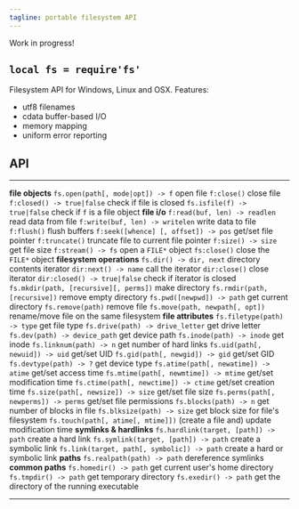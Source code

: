```yaml
---
tagline: portable filesystem API
---
```


<warn>Work in progress!</warn>

## `local fs = require'fs'`

Filesystem API for Windows, Linux and OSX. Features:

  * utf8 filenames
  * cdata buffer-based I/O
  * memory mapping
  * uniform error reporting

## API

-------------------------------------------- -----------------------------------------------
__file objects__
`fs.open(path[, mode|opt]) -> f`             open file
`f:close()`                                  close file
`f:closed() -> true|false`                   check if file is closed
`fs.isfile(f) -> true|false`                 check if `f` is a file object
__file i/o__
`f:read(buf, len) -> readlen`                read data from file
`f:write(buf, len) -> writelen`              write data to file
`f:flush()`                                  flush buffers
`f:seek([whence] [, offset]) -> pos`         get/set file pointer
`f:truncate()`                               truncate file to current file pointer
`f:size() -> size`                           get file size
`f:stream() -> fs`                           open a `FILE*` object
`fs:close()`                                 close the `FILE*` object
__filesystem operations__
`fs.dir() -> dir, next`                      directory contents iterator
`dir:next() -> name`                         call the iterator
`dir:close()`                                close iterator
`dir:closed() -> true|false`                 check if iterator is closed
`fs.mkdir(path, [recursive][, perms])`       make directory
`fs.rmdir(path, [recursive])`                remove empty directory
`fs.pwd([newpwd]) -> path`                   get current directory
`fs.remove(path)`                            remove file
`fs.move(path, newpath[, opt])`              rename/move file on the same filesystem
__file attributes__
`fs.filetype(path) -> type`                  get file type
`fs.drive(path) -> drive_letter`             get drive letter
`fs.dev(path) -> device_path`                get device path
`fs.inode(path) -> inode`                    get inode
`fs.linknum(path) -> n`                      get number of hard links
`fs.uid(path[, newuid]) -> uid`              get/set UID
`fs.gid(path[, newgid]) -> gid`              get/set GID
`fs.devtype(path) -> ?`                      get device type
`fs.atime(path[, newatime]) -> atime`        get/set access time
`fs.mtime(path[, newmtime]) -> mtime`        get/set modification time
`fs.ctime(path[, newctime]) -> ctime`        get/set creation time
`fs.size(path[, newsize]) -> size`           get/set file size
`fs.perms(path[, newperms]) -> perms`        get/set file permissions
`fs.blocks(path) -> n`                       get number of blocks in file
`fs.blksize(path) -> size`                   get block size for file's filesystem
`fs.touch(path[, atime[, mtime]])`           (create a file and) update modification time
__symlinks & hardlinks__
`fs.hardlink(target, [path]) -> path`        create a hard link
`fs.symlink(target, [path]) -> path`         create a symbolic link
`fs.link(target, path[, symbolic]) -> path`  create a hard or symbolic link
__paths__
`fs.realpath(path) -> path`                  dereference symlinks
__common paths__
`fs.homedir() -> path`                       get current user's home directory
`fs.tmpdir() -> path`                        get temporary directory
`fs.exedir() -> path`                        get the directory of the running executable
-------------------------------------------- -----------------------------------------------

